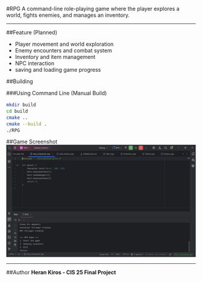 #RPG 
A command-line role-playing game where the player explores a world, fights enemies, and manages an inventory.

---

##Feature (Planned)
- Player movement and world exploration
- Enemy encounters and combat system
- Inventory and item management
- NPC interaction
- saving and loading game progress

##Building

###Using Command Line (Manual Build)
```bash
mkdir build
cd build
cmake ..
cmake --build .
./RPG
```
##Game Screenshot
![RPG Game Screenshot](Screenshot%202025-10-26%20213645.png)

---

##Author
**Heran Kiros - CIS 25 Final Project**
